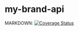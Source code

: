 # my-brand-api

MARKDOWN:
[![Coverage Status](https://coveralls.io/repos/github/valens10/my-brand-api/badge.svg?branch=master)](https://coveralls.io/github/valens10/my-brand-api?branch=master)